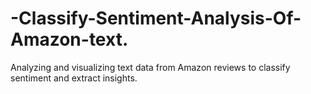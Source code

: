 # -Classify-Sentiment-Analysis-Of-Amazon-text.
Analyzing and visualizing text data from Amazon reviews to classify sentiment and extract insights.
